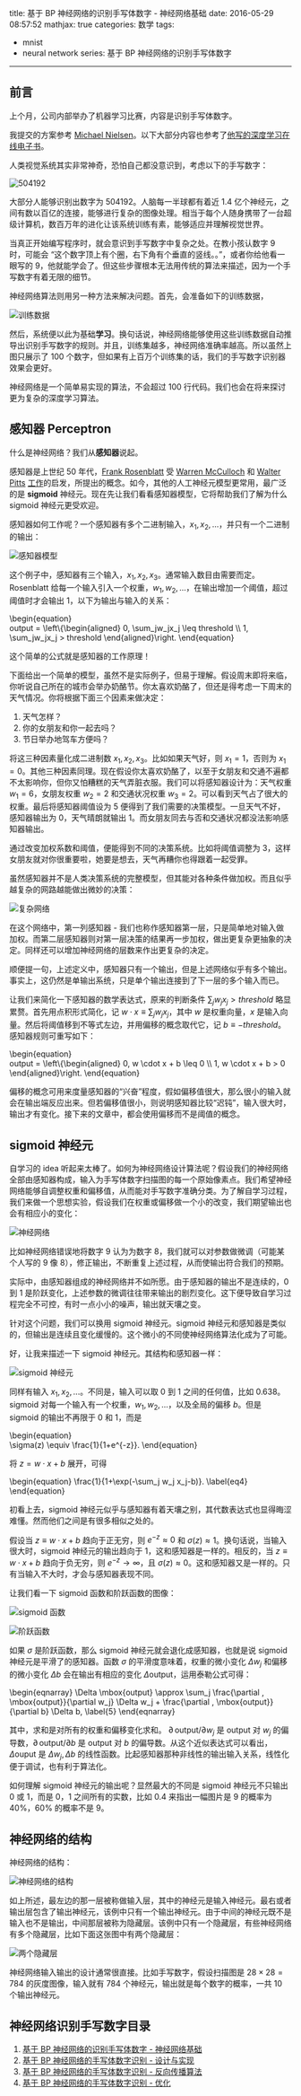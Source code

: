 title: 基于 BP 神经网络的识别手写体数字 - 神经网络基础
date: 2016-05-29 08:57:52
mathjax: true
categories: 数学
tags: 
- mnist
- neural network
series: 基于 BP 神经网络的识别手写体数字
---

<script type="text/x-mathjax-config">
MathJax.Hub.Config({
  TeX: { equationNumbers: { autoNumber: "AMS" } }
});
</script>

## 前言

上个月，公司内部举办了机器学习比赛，内容是识别手写体数字。

我提交的方案参考 [Michael Nielsen](http://michaelnielsen.org/)。以下大部分内容也参考了[他写的深度学习在线电子书](http://neuralnetworksanddeeplearning.com/chap1.html)。

人类视觉系统其实非常神奇，恐怕自己都没意识到，考虑以下的手写数字：

![504192](/img/blog/201605/504192.png)

大部分人能够识别出数字为 504192。人脑每一半球都有着近 1.4 亿个神经元，之间有数以百亿的连接，能够进行复杂的图像处理。相当于每个人随身携带了一台超级计算机，数百万年的进化让该系统训练有素，能够适应并理解视觉世界。

当真正开始编写程序时，就会意识到手写数字中复杂之处。在教小孩认数字 9 时，可能会 “这个数字顶上有个圈，右下角有个垂直的竖线。。”，或者你给他看一眼写的 9，他就能学会了。但这些步骤根本无法用传统的算法来描述，因为一个手写数字有着无限的细节。

神经网络算法则用另一种方法来解决问题。首先，会准备如下的训练数据，

![训练数据](/img/blog/201605/train_data.png)

然后，系统便以此为基础**学习**。换句话说，神经网络能够使用这些训练数据自动推导出识别手写数字的规则。并且，训练集越多，神经网络准确率越高。所以虽然上图只展示了 100 个数字，但如果有上百万个训练集的话，我们的手写数字识别器效果会更好。

神经网络是一个简单易实现的算法，不会超过 100 行代码。我们也会在将来探讨更为复杂的深度学习算法。

## 感知器 Perceptron

什么是神经网络？我们从**感知器**说起。

感知器是上世纪 50 年代，[Frank Rosenblatt](http://en.wikipedia.org/wiki/Frank_Rosenblatt) 受 [Warren McCulloch](http://en.wikipedia.org/wiki/Warren_McCulloch) 和 [Walter Pitts](http://en.wikipedia.org/wiki/Walter_Pitts) [工作](http://scholar.google.ca/scholar?cluster=4035975255085082870)的启发，所提出的概念。如今，其他的人工神经元模型更常用，最广泛的是 **sigmoid** 神经元。现在先让我们看看感知器模型，它将帮助我们了解为什么 sigmoid 神经元更受欢迎。

感知器如何工作呢？一个感知器有多个二进制输入，$x_1, x_2, ...$，并只有一个二进制的输出：

![感知器模型](/img/blog/201605/perceptron.png)

这个例子中，感知器有三个输入，$x_1, x_2, x_3$。通常输入数目由需要而定。Rosenblatt 给每一个输入引入一个权重，$w_1, w_2, ...$，在输出增加一个阈值，超过阈值时才会输出 1，以下为输出与输入的关系：

\begin{equation}    
output = \left\\{\begin{aligned}
0, \sum_jw_jx_j \leq threshold \\\\
1, \sum_jw_jx_j > threshold
\end{aligned}\right. 
\end{equation}

这个简单的公式就是感知器的工作原理！

下面给出一个简单的模型，虽然不是实际例子，但易于理解。假设周末即将来临，你听说自己所在的城市会举办奶酪节。你太喜欢奶酪了，但还是得考虑一下周末的天气情况。你将根据下面三个因素来做决定：

1. 天气怎样？
2. 你的女朋友和你一起去吗？
3. 节日举办地驾车方便吗？

将这三种因素量化成二进制数 $x_1, x_2, x_3$。比如如果天气好，则 $x_1=1$，否则为 $x_1=0$。其他三种因素同理。现在假设你太喜欢奶酪了，以至于女朋友和交通不遍都不太影响你，但你又怕糟糕的天气弄脏衣服。我们可以将感知器设计为：天气权重$w_1=6$，女朋友权重 $w_2=2$ 和交通状况权重 $w_3=2$。可以看到天气占了很大的权重。最后将感知器阈值设为 5 便得到了我们需要的决策模型。一旦天气不好，感知器输出为 0，天气晴朗就输出 1。而女朋友同去与否和交通状况都没法影响感知器输出。

通过改变加权系数和阈值，便能得到不同的决策系统。比如将阈值调整为 3，这样女朋友就对你很重要啦，她要是想去，天气再糟你也得跟着一起受罪。

虽然感知器并不是人类决策系统的完整模型，但其能对各种条件做加权。而且似乎越复杂的网路越能做出微妙的决策：

![复杂网络](/img/blog/201605/complex_perceptron.png)

在这个网络中，第一列感知器 - 我们也称作感知器第一层，只是简单地对输入做加权。而第二层感知器则对第一层决策的结果再一步加权，做出更复杂更抽象的决定。同样还可以增加神经网络的层数来作出更复杂的决定。

顺便提一句，上述定义中，感知器只有一个输出，但是上述网络似乎有多个输出。事实上，这仍然是单输出系统，只是单个输出连接到了下一层的多个输入而已。

让我们来简化一下感知器的数学表达式，原来的判断条件 $\sum_jw_jx_j > threshold$ 略显累赘。首先用点积形式简化，记 $w \cdot x \equiv \sum_j w_j x_j$，其中 $w$ 是权重向量，$x$ 是输入向量。然后将阈值移到不等式左边，并用偏移的概念取代它，记 $b \equiv - threshold$。感知器规则可重写如下：

\begin{equation}    
output = \left\\{\begin{aligned}
0, w \cdot x + b \leq 0 \\\\
1, w \cdot x + b > 0
\end{aligned}\right. 
\end{equation}

偏移的概念可用来度量感知器的“兴奋”程度，假如偏移值很大，那么很小的输入就会在输出端反应出来。但若偏移值很小，则说明感知器比较“迟钝”，输入很大时，输出才有变化。接下来的文章中，都会使用偏移而不是阈值的概念。

## sigmoid 神经元

自学习的 idea 听起来太棒了。如何为神经网络设计算法呢？假设我们的神经网络全部由感知器构成，输入为手写体数字扫描图的每一个原始像素点。我们希望神经网络能够自调整权重和偏移值，从而能对手写数字准确分类。为了解自学习过程，我们来做一个思想实验，假设我们在权重或偏移做一个小的改变，我们期望输出也会有相应小的变化：

![神经网络](/img/blog/201605/neural_net.png)

比如神经网络错误地将数字 9 认为为数字 8，我们就可以对参数做微调（可能某个人写的 9 像 8），修正输出，不断重复上述过程，从而使输出符合我们的预期。

实际中，由感知器组成的神经网络并不如所愿。由于感知器的输出不是连续的，0 到 1 是阶跃变化，上述参数的微调往往带来输出的剧烈变化。这下便导致自学习过程完全不可控，有时一点小小的噪声，输出就天壤之变。

针对这个问题，我们可以换用 sigmoid 神经元。sigmoid 神经元和感知器是类似的，但输出是连续且变化缓慢的。这个微小的不同使神经网络算法化成为了可能。

好，让我来描述一下 sigmoid 神经元。其结构和感知器一样：

![sigmoid 神经元](/img/blog/201605/sigmoid.png)

同样有输入 $x_1, x_2, ...$。不同是，输入可以取 0 到 1 之间的任何值，比如 0.638。sigmoid 对每一个输入有一个权重，$w_1, w_2, ...$，以及全局的偏移 $b$。但是 sigmoid 的输出不再限于 0 和 1，而是

\begin{equation}    
  \sigma(z) \equiv \frac{1}{1+e^{-z}}.
\end{equation}

将 $z=w \cdot x+b$ 展开，可得

\begin{equation} 
  \frac{1}{1+\exp(-\sum_j w_j x_j-b)}. \label{eq4}
\end{equation}

初看上去，sigmoid 神经元似乎与感知器有着天壤之别，其代数表达式也显得晦涩难懂。然而他们之间是有很多相似之处的。

假设当 $z\equiv w \cdot x + b$ 趋向于正无穷，则 $e^{-z}\approx 0$ 和 $\sigma(z) \approx 1$。换句话说，当输入很大时，sigmoid 神经元的输出趋向于 1，这和感知器是一样的。相反的，当 $z\equiv w \cdot x + b$ 趋向于负无穷，则 $e^{-z} \rightarrow \infty$，且 $\sigma(z) \approx 0$。这和感知器又是一样的。只有当输入不大时，才会与感知器表现不同。

让我们看一下 sigmoid 函数和阶跃函数的图像：

![sigmoid 函数](/img/blog/201605/sigmoid_function.png)

![阶跃函数](/img/blog/201605/step_function.png)

如果 $\sigma$ 是阶跃函数，那么 sigmoid 神经元就会退化成感知器，也就是说 sigmoid 神经元是平滑了的感知器。函数 $\sigma$ 的平滑度意味着，权重的微小变化 $\Delta w_j$ 和偏移的微小变化 $\Delta b$ 会在输出有相应的变化 $\Delta \mbox{output}$，运用泰勒公式可得：

\begin{eqnarray} 
  \Delta \mbox{output} \approx \sum_j \frac{\partial \, \mbox{output}}{\partial w_j}
  \Delta w_j + \frac{\partial \, \mbox{output}}{\partial b} \Delta b,
\label{5}
\end{eqnarray}

其中，求和是对所有的权重和偏移变化求和。 $\partial \,\mbox{output} / \partial w_j$ 是 $\mbox{output}$ 对 $w_j$ 的偏导数，$\partial \, \mbox{output} /\partial b$ 是 $\mbox{output}$ 对 $b$ 的偏导数。从这个近似表达式可以看出，$\Delta \mbox{ouput}$ 是 $\Delta w_j, \Delta b$ 的线性函数。比起感知器那种非线性的输出输入关系，线性化便于调试，也有利于算法化。

如何理解 sigmoid 神经元的输出呢？显然最大的不同是 sigmoid 神经元不只输出 0 或 1，而是 0，1 之间所有的实数，比如 0.4 来指出一幅图片是 9 的概率为 40%，60% 的概率不是 9。

## 神经网络的结构

神经网络的结构：

![神经网络的结构](/img/blog/201605/net_structure.png)

如上所述，最左边的那一层被称做输入层，其中的神经元是输入神经元。最右或者输出层包含了输出神经元，该例中只有一个输出神经元。由于中间的神经元既不是输入也不是输出，中间那层被称为隐藏层。该例中只有一个隐藏层，有些神经网络有多个隐藏层，比如下面这张图中有两个隐藏层：

![两个隐藏层](/img/blog/201605/multi-layer_net_structure.png)

神经网络输入输出的设计通常很直接。比如手写数字，假设扫描图是 $28 \times 28=784$ 的灰度图像，输入就有 784 个神经元，输出就是每个数字的概率，一共 10 个输出神经元。


## 神经网络识别手写数字目录

1. [基于 BP 神经网络的识别手写体数字 - 神经网络基础](http://www.lyyyuna.com/2016/05/29/handwritten-neural-net/)
2. [基于 BP 神经网络的手写体数字识别 - 设计与实现](http://www.lyyyuna.com/2016/06/25/handwritten-neural-net02/)
3. [基于 BP 神经网络的手写体数字识别 - 反向传播算法](http://www.lyyyuna.com/2016/06/26/handwritten-neural-net03/)
4. [基于 BP 神经网络的手写体数字识别 - 优化](http://www.lyyyuna.com/2016/06/30/handwritten-neural-net04/)
